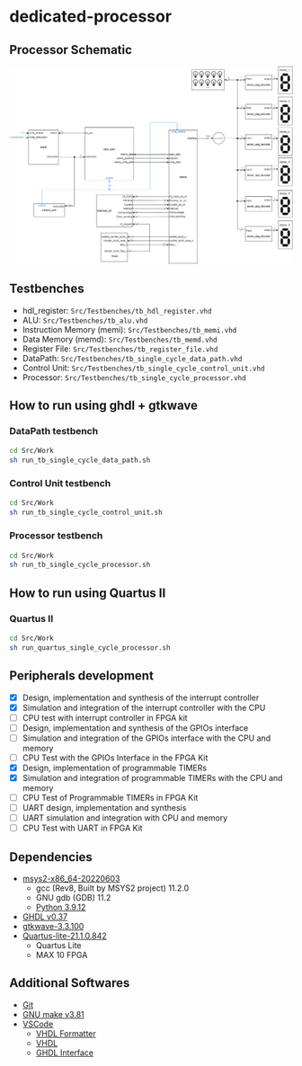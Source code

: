 # dedicated-processor

## Processor Schematic
![schematic](https://github.com/guiguitz/dedicated-processor/blob/main/Docs/processor-schematic.png)

## Testbenches
- hdl_register: `Src/Testbenches/tb_hdl_register.vhd`
- ALU: `Src/Testbenches/tb_alu.vhd`
- Instruction Memory (memi): `Src/Testbenches/tb_memi.vhd`
- Data Memory (memd): `Src/Testbenches/tb_memd.vhd`
- Register File: `Src/Testbenches/tb_register_file.vhd`
- DataPath: `Src/Testbenches/tb_single_cycle_data_path.vhd`
- Control Unit: `Src/Testbenches/tb_single_cycle_control_unit.vhd`
- Processor: `Src/Testbenches/tb_single_cycle_processor.vhd`

## How to run using ghdl + gtkwave
### DataPath testbench
```bash
cd Src/Work
sh run_tb_single_cycle_data_path.sh
```
### Control Unit testbench
```bash
cd Src/Work
sh run_tb_single_cycle_control_unit.sh
```
### Processor testbench
```bash
cd Src/Work
sh run_tb_single_cycle_processor.sh
```

## How to run using Quartus II
### Quartus II
```bash
cd Src/Work
sh run_quartus_single_cycle_processor.sh
```

## Peripherals development
- [X] Design, implementation and synthesis of the interrupt controller
- [X] Simulation and integration of the interrupt controller with the CPU
- [ ] CPU test with interrupt controller in FPGA kit
- [ ] Design, implementation and synthesis of the GPIOs interface
- [ ] Simulation and integration of the GPIOs interface with the CPU and memory
- [ ] CPU Test with the GPIOs Interface in the FPGA Kit
- [X] Design, implementation of programmable TIMERs
- [X] Simulation and integration of programmable TIMERs with the CPU and memory
- [ ] CPU Test of Programmable TIMERs in FPGA Kit
- [ ] UART design, implementation and synthesis
- [ ] UART simulation and integration with CPU and memory
- [ ] CPU Test with UART in FPGA Kit

## Dependencies

- [msys2-x86_64-20220603](https://www.msys2.org)
  - gcc (Rev8, Built by MSYS2 project) 11.2.0
  - GNU gdb (GDB) 11.2
  - [Python 3.9.12](https://packages.msys2.org/package/mingw-w64-x86_64-python)
- [GHDL v0.37](https://github.com/ghdl/ghdl/releases/download/v0.37/ghdl-0.37-mingw32-mcode.zip)
- [gtkwave-3.3.100](https://sourceforge.net/projects/gtkwave/files/gtkwave-3.3.100-bin-win32)
- [Quartus-lite-21.1.0.842](https://www.intel.com/content/www/us/en/software-kit/684216/intel-quartus-prime-lite-edition-design-software-version-21-1-for-windows.html)
  - Quartus Lite
  - MAX 10 FPGA

## Additional Softwares
- [Git](https://git-scm.com/downloads)
- [GNU make v3.81](http://gnuwin32.sourceforge.net/packages/make.htm)
- [VSCode](https://code.visualstudio.com/download)
  - [VHDL Formatter](https://marketplace.visualstudio.com/items?itemName=Vinrobot.vhdl-formatter)
  - [VHDL](https://marketplace.visualstudio.com/items?itemName=puorc.awesome-vhdl)
  - [GHDL Interface](https://marketplace.visualstudio.com/items?itemName=johannesbonk.ghdl-interface)
